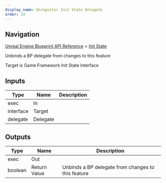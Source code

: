 ```yaml
---
display_name: Unregister Init State Delegate
order: 14
---
```

## Navigation

[Unreal Engine Blueprint API Reference](https://dev.epicgames.com/documentation/en-us/unreal-engine/BlueprintAPI) > [Init State](https://dev.epicgames.com/documentation/en-us/unreal-engine/BlueprintAPI/InitState)

Unbinds a BP delegate from changes to this feature

Target is Game Framework Init State Interface

## Inputs

| Type | Name | Description |
| --- | --- | --- |
| exec | In |  |
| interface | Target |  |
| delegate | Delegate |  |

## Outputs

| Type | Name | Description |
| --- | --- | --- |
| exec | Out |  |
| boolean | Return Value | Unbinds a BP delegate from changes to this feature |

